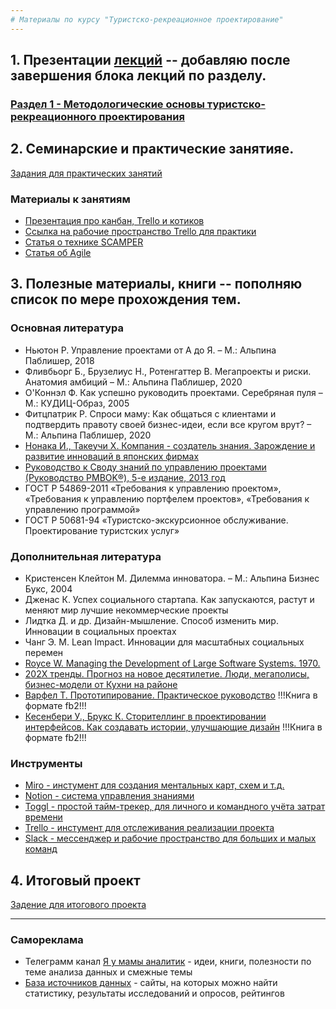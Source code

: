 ```yaml
---     
# Материалы по курсу "Туристско-рекреационное проектирование"  
---    
```

## 1. Презентации [лекций](https://github.com/SergeyZayakin/course_trd/tree/main/%D0%9B%D0%B5%D0%BA%D1%86%D0%B8%D0%B8) -- добавляю после завершения блока лекций по разделу.   
### [Раздел 1 - Методологические основы туристско-рекреационного проектирования](https://github.com/SergeyZayakin/course_trd/blob/main/%D0%9B%D0%B5%D0%BA%D1%86%D0%B8%D0%B8/%D0%A2%D1%83%D1%80%D0%B8%D1%81%D1%82%D1%81%D0%BA%D0%BE-%20%D1%80%D0%B5%D0%BA%D1%80%D0%B5%D0%B0%D1%86%D0%B8%D0%BE%D0%BD%D0%BD%D0%BE%D0%B5%20%20%D0%BF%D1%80%D0%B5%D0%BA%D1%82%D0%B8%D1%80%D0%BE%D0%B2%D0%B0%D0%BD%D0%B8%D0%B5%20%D0%A71%20%D1%821-3.pdf)    
   
## 2. Семинарские и практические занятияе.  
[Задания для практических занятий](https://github.com/SergeyZayakin/course_trd/blob/main/%D0%97%D0%B0%D0%B4%D0%B0%D0%BD%D0%B8%D0%B5%20%D0%B4%D0%BB%D1%8F%20%D0%BF%D1%80%D0%B0%D0%BA%D1%82%D0%B8%D0%BA%D1%83%D0%BC%D0%BE%D0%B2.pdf)     
### Материалы к занятиям  
* [Презентация про канбан, Trello и котиков](https://github.com/SergeyZayakin/course_trd/blob/main/%D0%9B%D0%B5%D0%BA%D1%86%D0%B8%D0%B8/Trello.pdf)    
* [Ссылка на рабочие пространство Trello для практики](https://trello.com/invite/b/SLQDtaTz/8d351911f71f4a0d0bd47583db1f1ad3/практическое-занятие)    
* [Статья о технике SCAMPER](https://vc.ru/life/174700-tehnika-scamper-kak-reshat-problemy-v-biznese-dazhe-esli-sovershenno-ne-umeesh-eto-delat)     
* [Статья об Agile](https://skillbox.ru/media/management/chto_takoe_agile/)       
    
## 3.  Полезные материалы, книги -- пополняю список по мере прохождения тем.   
### Основная литература
* Ньютон Р. Управление проектами от А до Я. – М.: Альпина Паблишер, 2018   
* Фливбьорг Б., Брузелиус Н., Ротенгаттер В. Мегапроекты и риски. Анатомия амбиций – М.: Альпина Паблишер, 2020   
* О'Коннэл Ф. Как успешно руководить проектами. Серебряная пуля – М.: КУДИЦ-Образ, 2005   
* Фитцпатрик Р. Спроси маму: Как общаться с клиентами и подтвердить правоту своей бизнес-идеи, если все кругом врут? – М.: Альпина Паблишер, 2020 
* [Нонака И., Такеучи Х. Компания - создатель знания. Зарождение и развитие инноваций в японских фирмах](https://drive.google.com/file/d/1M5qmH3z6ByVjqoh7x_nZ-i9dIEgwcIrn/view?usp=sharing)    
* [Руководство к Своду знаний по управлению проектами (Руководство PMBOK®), 5-е издание, 2013 год](https://drive.google.com/file/d/1aHMhPDD7OmS2C8Oad3bs57b3pf3CgK5H/view?usp=sharing)  
* ГОСТ Р 54869-2011 «Требования к управлению проектом», «Требования к управлению портфелем проектов», «Требования к управлению программой»   
* ГОСТ Р 50681-94 «Туристско-экскурсионное обслуживание. Проектирование туристских услуг»
### Дополнительная литература
* Кристенсен Клейтон М. Дилемма инноватора. – М.: Альпина Бизнес Букс, 2004   
* Дженас К. Успех социального стартапа. Как запускаются, растут и меняют мир лучшие некоммерческие проекты   
* Лидтка Д. и др. Дизайн-мышление. Способ изменить мир. Инновации в социальных проектах   
* Чанг Э. М. Lean Impact. Инновации для масштабных социальных перемен  
* [Royce W. Managing the Development of Large Software Systems. 1970.](https://web.archive.org/web/20160318002949/http://www.cs.umd.edu/class/spring2003/cmsc838p/Process/waterfall.pdf)      
* [202Х тренды. Прогноз на новое десятилетие. Люди, мегаполисы, бизнес-модели от Кухни на районе](https://202x.local.kitchen/)   
* [Варфел Т. Прототипирование. Практическое руководство](https://drive.google.com/file/d/1gOqzMRcZNvDmwKd-eeuCzh8ZN--sBHG_/view?usp=sharing) !!!Книга в формате fb2!!!     
* [Кесенбери У., Брукс К. Сторителлинг в проектировании интерфейсов. Как создавать истории, улучшающие дизайн](https://drive.google.com/file/d/17cPlSZZ14wztt4kURd3oPu3cKdVc3Bkx/view?usp=sharing) !!!Книга в формате fb2!!!
### Инструменты
* [Miro - инстумент для создания ментальных карт, схем и т.д.](https://miro.com/)   
* [Notion - система управления знаниями](https://www.notion.so/)    
* [Toggl  - простой тайм-трекер, для личного и командного учёта затрат времени](https://toggl.com/)   
* [Trello - инстумент для отслеживания реализации проекта](https://trello.com/)   
* [Slack - мессенджер и рабочие пространство для больших и малых команд](https://slack.com/)   
 
 ## 4. Итоговый проект   
 [Задение для итогового проекта](https://github.com/SergeyZayakin/course_trd/tree/main/%D0%98%D1%82%D0%BE%D0%B3%D0%BE%D0%B2%D1%8B%D0%B9%20%D0%BF%D1%80%D0%BE%D0%B5%D0%BA%D1%82)
  
     
         
            
---     
### Самореклама   
* Телеграмм канал [Я у мамы аналитик](https://t.me/momsanalytics) - идеи, книги, полезности по теме анализа данных и смежные темы   
* [База источников данных](https://star-origami-326.notion.site/6bccaa6957c6468a8ce1e9285e246103?v=e03d6dda45094bf6a247b898afda9e73) - cайты, на которых можно найти статистику, результаты исследований и опросов, рейтингов
